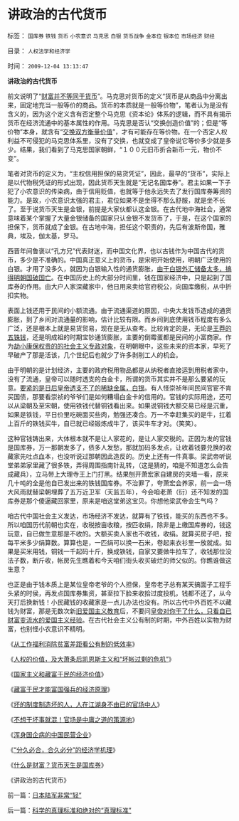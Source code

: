 # 讲政治的古代货币

标签： `国库券` `铁钱` `货币` `小农意识` `马克思` `白银` `货币战争` `金本位` `银本位` `市场经济` `财经` 

目录： `人权法学和经济学`

时间： `2009-12-04 13:13:47`

**讲政治的古代货币**

前文说明了“[财富并不等同于货币](../../../2009/12/3/什么是财富？货币天生是国库券.md)”。马克思对货币的定义“货币是从商品中分离出来，固定地充当一般等价的商品。货币的本质就是一般等价物”，笔者认为是没有含义的，因为这个定义含有否定整个马克思《资本论》体系的逻辑，而不具有揭示货币在经济流通中的基本属性的作用。马克思是否认“交换创造价值”的；但是“等价物”本身，就含有“[交换双方衡量价值](../../../2009/11/26/交换创造价值之“零和股市创造的社会价值”.md)”，才有可能存在等价物。在一个否定人权利益不可侵犯的马克思体系里，没有了交换，也就变成了皇帝说它等价多少就是多少。结果，我们看到了马克思国家朝鲜，“１００元旧币折合新币一元，物价不变”。

笔者对货币的定义为，“主权信用担保的易货凭证”，因此，最早的“货币”，实际上是以代物税凭证的形式出现，因此货币天生就是“无记名国库券”。君主如果一下子犯了小农意识的传染病，由于信用贬值，也就等于他永远失去了发行国库券筹资的能力。是故，小农意识太强的君主，君位如果不是坐得不那么舒服，就是坐不长了。至于说货币天生是金银，前提是大家伙都认这金银。在古代地中海社会，通常意味着某个掌握了大量金银储备的国家只认金银不发货币了，于是，在这个国家的担保下，货币就成了金银。在古地中海，担任这个职责的，先后有波斯帝国，雅典，埃及，伽太基，罗马。

西晋年间鲁褒以“孔方兄”代表财迷，而中国文化界，也以古钱作为中国古代的货币，多少是不准确的。中国真正意义上的货币，是宋明开始使用，明朝广泛使用的白银。才用了没多久，就因为白银输入性的通货膨胀，[由于白银外汇储备太多，搞得明朝国破国亡](../../../2008/11/3/亡于内需不振！今天仍是明朝吗？.md)。在中国历史上的大部分时间里，钱在国家经济中，只是起到了国库券的作用。由大户人家深藏家中，他日用来卖给官府税公，向国库缴税，从中折扣实物。

表面上钱还用于民间的小额流通。由于流通渠道的原因，中央大发钱币造成的通货膨胀，到了乡间对流通量的影响，估计比较有限。而乡间到底使用钱币程度有多么广泛，还是根本上就是易货贸易，现在是无从查考。比较肯定的是，无论是[王莽的五铢钱](../../../2009/2/11/好心可能办坏事：西汉和王莽朝的经济危机.md)，还是明成祖的时期宝钞通货膨胀，主要的倒霉蛋都是民间的小富商家。作为[劫小康保权贵的的社会主义专政对象](../../../2009/10/13/两千年社稷延寿之九字真言.md)，在明朝眼中，这些未来的资本家，早死了早破产了那是活该，几个世纪后也就少了许多剥削工人的机会。

由于明朝的是计划经济，主要的政府税用物品都是从纳税者直接运到用税者家中，没有了流通，皇帝可以随时透支的白金卡，所谓的货币其实并不是那么要紧的玩意。[要紧的是日后皇帝透支不了的稀缺金属，白银](../../../2008/11/3/亡于内需不振！今天仍是明朝吗？.md)。有人怪崇祯年间民间官宦不肯买国债，那要看崇祯的爷爷们是如何糟塌白金卡的信用的。官钱的实际用途，还可以从梁朝及至宋朝，使用铁钱代替铜钱看出来。如果说铜钱大额交易已经是沉重，如果是铁钱，平日价里吃碗面买些肉，勉强还凑合。万一不幸赶集买的是牛，扛着上百斤的铁钱买牛，自已就已经锻炼成牛了，该买牛车才对。（笑笑）。

这种官钱铸出来，大体根本就不是让人家花的，是让人家交税的。正因为发的官钱是国库券，万一那朝发多了，债多人发愁，那就加码多发点，让收着钱要兑换的收藏家先吐点血本，也没听说过那朝因此造反的。历史上还有一件真事。梁武帝听说堂弟弟家里藏了很多铁，弄得周围指南针乱转，（这是猜的，咱是不知道怎么会告成藏兵），立马带上大理寺王上门打黑。结果刨开萧宏家自建房的夹墙一看，原来几十吨的全是他自已发出来的铁钱国库券。不治罪了，夸萧宏会养家，前一会一场大风雨就替梁朝埋葬了五万近卫军（天监五年），今会咱老萧（衍）还不知发的国库券是那个傻逼藏回家里，原来是咱这堂弟这宝贝。你想他梁武帝会生气吗？

咱古代中国社会主义发达，市场经济不发达，就算有了铁钱，能买的东西也不多。所以咱国历代前朝也实在，收税按亩收粮，按匹收绢，除非是上缴国库券的，钱这玩意，自已做生意那是不收的。大额买卖人家也不收钱，收绢。就算买房子吧，按每平米多少绢算数。算算也是，一匹绢可以换一石米，卷起来衣衫里一放就成。如果是买米用钱，铜钱一千起码十斤，换成铁钱，自家又要做牛拉车了，收钱那位没法子数，断斤收，帐房先生瞧着和今天咱们街头收买破烂的师父似的。你瞧谁做这生意？

也正是由于钱本质上是某位皇帝老爷的个人担保，皇帝老子总有某天搞面子工程手头紧的时侯，再发点国库券集资，甚至拉下脸来收拾过度投机，钱都不还了，从今天打后换新钱！小民藏钱的收藏家是一点儿办法也没有。所以古代中外百姓不以藏钱为财富，那是无数次新[旧爱国主义教育](../../../2009/10/12/郭跳跳折腾“新爱国主义”盗版理学之嫌.md)后，不要问[皇帝对你干了什么，只看自已财富变流水的爱国主义经验](../../../2009/7/28/不要问国家对你做了什么，要问你为国家做了什么.md)。在古代社会主义公有制的时期，中外百姓以实物为财富，也别怪小农意识不精明。

《[从工作福利消除贫富差距看公有制的低效率](../../../2009/11/28/从工作福利消除贫富差距看公有制的低效率.md)》

《[人权的价值，及大萧条后凯恩斯主义和“坏帐过剩的危机”](../../../2009/11/29/大萧条后凯恩斯主义和“坏帐过剩的危机”.md)》

《[国家主义和藏富于民的经济价值](../../../2009/11/30/国家主义和藏富于民的经济价值.md)》

《[藏富于民才能富国强兵的经济原理](../../../2009/12/1/藏富于民才能富国强兵的经济原理.md)》

《[坏的制度制造坏的人，人在江湖身不由已的官场中人](../../../2009/12/1/“人在江湖，身不由已”.md)》

《[不想干坏事就混！官场是中庸之道的策源地](../../../2009/12/2/混！中庸之道的策源地.md)》

《[浑身国企病的中国民营企业](../../../2009/12/2/浑身国企病的中国民营企业.md)》

《[“分久必合，合久必分”的经济学机理](../../../2009/12/3/“分久必合，合久必分”.md)》

《[什么是财富？货币天生是国库券](../../../2009/12/3/什么是财富？货币天生是国库券.md)》

《讲政治的古代货币》



前一篇：[日本陆军非常“轻”](../../../2009/12/3/日本陆军非常“轻”.md)

后一篇：[科学的真理标准和绝对的“真理标准”](../../../2009/12/4/科学的真理标准和绝对的“真理标准”.md)